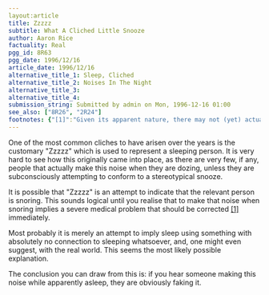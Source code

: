 ```yaml
---
layout:article
title: Zzzzz
subtitle: What A Cliched Little Snooze
author: Aaron Rice
factuality: Real
pgg_id: 8R63
pgg_date: 1996/12/16
article_date: 1996/12/16
alternative_title_1: Sleep, Cliched
alternative_title_2: Noises In The Night
alternative_title_3: 
alternative_title_4: 
submission_string: Submitted by admin on Mon, 1996-12-16 01:00
see_also: ["8R26", "2R24"]
footnotes: {"[1]":"Given its apparent nature, there may not (yet) actually be a cure."}
---
```

<div>
<p>One of the most common cliches to have arisen over the years is the customary "Zzzzz" which is used to represent a sleeping person. It is very hard to see how this originally came into place, as there are very few, if any, people that actually make this noise when they are dozing, unless they are subconsciously attempting to conform to a stereotypical snooze.</p>
<p>It is possible that "Zzzzz" is an attempt to indicate that the relevant person is snoring. This sounds logical until you realise that to make that noise when snoring implies a severe medical problem that should be corrected <a href="#footnotes.1" class="footnote-link">[1]</a> immediately.</p>
<p>Most probably it is merely an attempt to imply sleep using something with absolutely no connection to sleeping whatsoever, and, one might even suggest, with the real world. This seems the most likely possible explanation.</p>
<p>The conclusion you can draw from this is: if you hear someone making this noise while apparently asleep, they are obviously faking it.</p>
</div>
